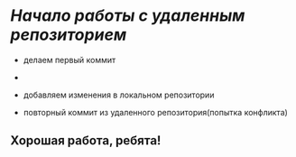 # __*Начало работы с удаленным репозиторием*__

* делаем первый коммит
* 

* добавляем изменения в локальном репозитории

* повторный коммит из удаленного репозитория(попытка конфликта)

## Хорошая работа, ребята!
